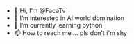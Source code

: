 - 👋 Hi, I’m @FacaTv
- 👀 I’m interested in AI world domination
- 🌱 I’m currently learning python
- 📫 How to reach me ... pls don't i'm shy 

<!---
FacaTv/FacaTv is a ✨ special ✨ repository because its `README.md` (this file) appears on your GitHub profile.
You can click the Preview link to take a look at your changes.
--->
